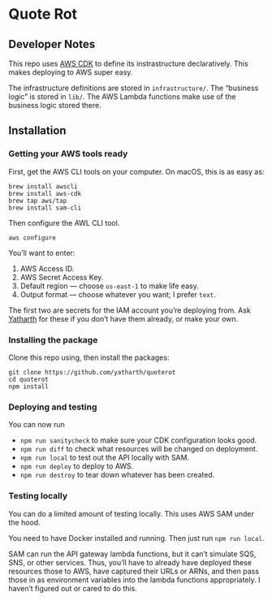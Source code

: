 # Quote Rot

## Developer Notes

This repo uses [AWS CDK][cdk] to define its instrastructure declaratively. This makes deploying to AWS super easy.

The infrastructure definitions are stored in `infrastructure/`. The “business logic” is stored in `lib/`. The AWS Lambda functions make use of the business logic stored there.

<!-- TODO: explain the SNS, SQS layout etc.; service structure  -->


[cdk]: https://aws.amazon.com/cdk/


## Installation

### Getting your AWS tools ready

First, get the AWS CLI tools on your computer. On macOS, this is as easy as:

```
brew install awscli
brew install aws-cdk
brew tap aws/tap
brew install sam-cli
```

Then configure the AWL CLI tool.

```
aws configure
```

You’ll want to enter:

1. AWS Access ID.
2. AWS Secret Access Key.
3. Default region — choose `us-east-1` to make life easy.
4. Output format — choose whatever you want; I prefer `text`.

The first two are secrets for the IAM account you’re deploying from. Ask [Yatharth][yatharth_contact] for these if you don’t have them already, or make your own.

[yatharth_contact]: mailto:yatharth999@gmail.com


### Installing the package

Clone this repo using, then install the packages:

```
git clone https://github.com/yatharth/quoterot
cd quoterot 
npm install
```

### Deploying and testing

You can now run

* `npm run sanitycheck` to make sure your CDK configuration looks good.
* `npm run diff` to check what resources will be changed on deployment.
* `npm run local` to test out the API locally with SAM.
* `npm run deploy` to deploy to AWS.
* `npm run destroy` to tear down whatever has been created.


### Testing locally 

You can do a limited amount of testing locally. This uses AWS SAM under the hood. 

You need to have Docker installed and running. Then just run `npm run local`.

SAM can run the API gateway lambda functions, but it can’t simulate SQS, SNS, or other services. Thus, you’ll have to already have deployed these resources those to AWS, have captured their URLs or ARNs, and then pass those in as environment variables into the lambda functions appropriately. I haven’t figured out or cared to do this.

```
